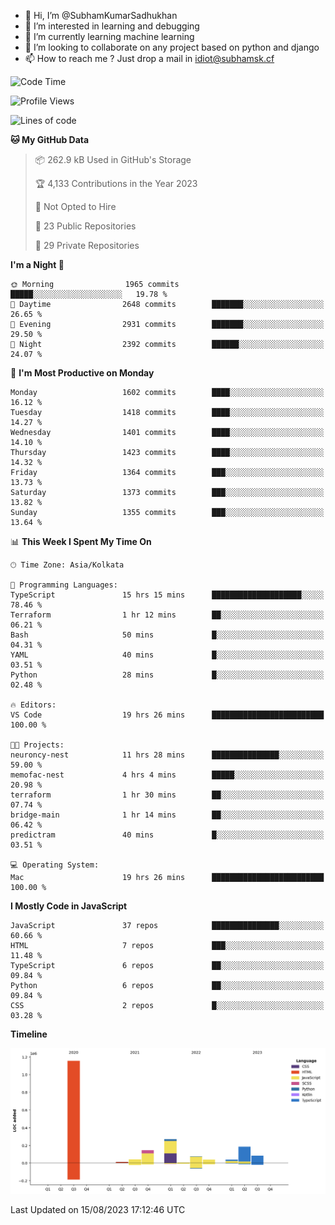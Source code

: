 - 👋 Hi, I’m @SubhamKumarSadhukhan
- 👀 I’m interested in learning and debugging
- 🌱 I’m currently learning machine learning
- 💞️ I’m looking to collaborate on any project based on python and django
- 📫 How to reach me ?
      Just drop a mail in idiot@subhamsk.cf

<!---
SubhamKumarSadhukhan/SubhamKumarSadhukhan is a ✨ special ✨ repository because its `README.md` (this file) appears on your GitHub profile.
You can click the Preview link to take a look at your changes.
--->


<!--START_SECTION:waka-->
![Code Time](http://img.shields.io/badge/Code%20Time-1%2C446%20hrs%2014%20mins-blue)

![Profile Views](http://img.shields.io/badge/Profile%20Views-10-blue)

![Lines of code](https://img.shields.io/badge/From%20Hello%20World%20I%27ve%20Written-2.0%20million%20lines%20of%20code-blue)

**🐱 My GitHub Data** 

> 📦 262.9 kB Used in GitHub's Storage 
 > 
> 🏆 4,133 Contributions in the Year 2023
 > 
> 🚫 Not Opted to Hire
 > 
> 📜 23 Public Repositories 
 > 
> 🔑 29 Private Repositories 
 > 
**I'm a Night 🦉** 

```text
🌞 Morning                1965 commits        █████░░░░░░░░░░░░░░░░░░░░   19.78 % 
🌆 Daytime                2648 commits        ███████░░░░░░░░░░░░░░░░░░   26.65 % 
🌃 Evening                2931 commits        ███████░░░░░░░░░░░░░░░░░░   29.50 % 
🌙 Night                  2392 commits        ██████░░░░░░░░░░░░░░░░░░░   24.07 % 
```
📅 **I'm Most Productive on Monday** 

```text
Monday                   1602 commits        ████░░░░░░░░░░░░░░░░░░░░░   16.12 % 
Tuesday                  1418 commits        ████░░░░░░░░░░░░░░░░░░░░░   14.27 % 
Wednesday                1401 commits        ████░░░░░░░░░░░░░░░░░░░░░   14.10 % 
Thursday                 1423 commits        ████░░░░░░░░░░░░░░░░░░░░░   14.32 % 
Friday                   1364 commits        ███░░░░░░░░░░░░░░░░░░░░░░   13.73 % 
Saturday                 1373 commits        ███░░░░░░░░░░░░░░░░░░░░░░   13.82 % 
Sunday                   1355 commits        ███░░░░░░░░░░░░░░░░░░░░░░   13.64 % 
```


📊 **This Week I Spent My Time On** 

```text
🕑︎ Time Zone: Asia/Kolkata

💬 Programming Languages: 
TypeScript               15 hrs 15 mins      ████████████████████░░░░░   78.46 % 
Terraform                1 hr 12 mins        ██░░░░░░░░░░░░░░░░░░░░░░░   06.21 % 
Bash                     50 mins             █░░░░░░░░░░░░░░░░░░░░░░░░   04.31 % 
YAML                     40 mins             █░░░░░░░░░░░░░░░░░░░░░░░░   03.51 % 
Python                   28 mins             █░░░░░░░░░░░░░░░░░░░░░░░░   02.48 % 

🔥 Editors: 
VS Code                  19 hrs 26 mins      █████████████████████████   100.00 % 

🐱‍💻 Projects: 
neuroncy-nest            11 hrs 28 mins      ███████████████░░░░░░░░░░   59.00 % 
memofac-nest             4 hrs 4 mins        █████░░░░░░░░░░░░░░░░░░░░   20.98 % 
terraform                1 hr 30 mins        ██░░░░░░░░░░░░░░░░░░░░░░░   07.74 % 
bridge-main              1 hr 14 mins        ██░░░░░░░░░░░░░░░░░░░░░░░   06.42 % 
predictram               40 mins             █░░░░░░░░░░░░░░░░░░░░░░░░   03.51 % 

💻 Operating System: 
Mac                      19 hrs 26 mins      █████████████████████████   100.00 % 
```

**I Mostly Code in JavaScript** 

```text
JavaScript               37 repos            ███████████████░░░░░░░░░░   60.66 % 
HTML                     7 repos             ███░░░░░░░░░░░░░░░░░░░░░░   11.48 % 
TypeScript               6 repos             ██░░░░░░░░░░░░░░░░░░░░░░░   09.84 % 
Python                   6 repos             ██░░░░░░░░░░░░░░░░░░░░░░░   09.84 % 
CSS                      2 repos             █░░░░░░░░░░░░░░░░░░░░░░░░   03.28 % 
```



**Timeline**

![Lines of Code chart](https://raw.githubusercontent.com/SubhamKumarSadhukhan/SubhamKumarSadhukhan/main/assets/bar_graph.png)


 Last Updated on 15/08/2023 17:12:46 UTC
<!--END_SECTION:waka-->
